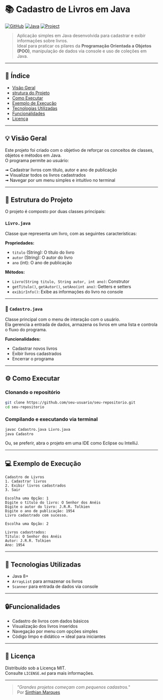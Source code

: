 # 📚 Cadastro de Livros em Java

[![GitHub](https://img.shields.io/badge/GitHub-100000?style=for-the-badge&logo=github&logoColor=white)](https://github.com/sinthianmarques)
[![Java](https://img.shields.io/badge/Java-ED8B00?style=for-the-badge&logo=java&logoColor=white)](https://www.oracle.com/java/)
[![Project](https://img.shields.io/badge/-Project-blueviolet?style=for-the-badge)]()

> Aplicação simples em Java desenvolvida para cadastrar e exibir informações sobre livros.  
> Ideal para praticar os pilares da **Programação Orientada a Objetos (POO)**, manipulação de dados via console e uso de coleções em Java.

---

##  📑   Índice

- [Visão Geral](md#-vis%C3%A3o-geral)
- [strutura do Projeto](#-estrutura-do-projeto)
- [Como Executar](#️-como-executar)
- [Exemplo de Execução](#-exemplo-de-execução)
- [Tecnologias Utilizadas](#-tecnologias-utilizadas)
- [Funcionalidades](#-funcionalidades)
- [Licença](#-licença)

---

## 💡 Visão Geral

Este projeto foi criado com o objetivo de reforçar os conceitos de classes, objetos e métodos em Java.  
O programa permite ao usuário:

➟    Cadastrar livros com título, autor e ano de publicação  
➟    Visualizar todos os livros cadastrados  
➟    Navegar por um menu simples e intuitivo no terminal

---

## 📂 Estrutura do Projeto

O projeto é composto por duas classes principais:

### `Livro.java`

Classe que representa um livro, com as seguintes características:

**Propriedades:**
- `titulo` (String): O título do livro
- `autor` (String): O autor do livro
- `ano` (int): O ano de publicação

**Métodos:**
- `Livro(String titulo, String autor, int ano)`: Construtor
- `getTitulo()`, `getAutor()`, `setAno(int ano)`: Getters e setters
- `exibirInfo()`: Exibe as informações do livro no console

---

### 📝 `Cadastro.java`

Classe principal com o menu de interação com o usuário.  
Ela gerencia a entrada de dados, armazena os livros em uma lista e controla o fluxo do programa.

**Funcionalidades:**
- Cadastrar novos livros
- Exibir livros cadastrados
- Encerrar o programa

---

## ⚙️ Como Executar

### Clonando o repositório

```bash
git clone https://github.com/seu-usuario/seu-repositorio.git
cd seu-repositorio
```

### Compilando e executando via terminal

```bash
javac Cadastro.java Livro.java
java Cadastro
```

Ou, se preferir, abra o projeto em uma IDE como Eclipse ou IntelliJ.

---

## 💻  Exemplo de Execução

```
Cadastro de Livros
1. Cadastrar livros
2. Exibir livros cadastrados
3. Sair

Escolha uma Opção: 1
Digite o título do livro: O Senhor dos Anéis
Digite o autor do livro: J.R.R. Tolkien
Digite o ano de publicação: 1954
Livro cadastrado com sucesso.

Escolha uma Opção: 2

Livros cadastrados:
Título: O Senhor dos Anéis
Autor: J.R.R. Tolkien
Ano: 1954
```

---

## 🔧 Tecnologias Utilizadas

- Java 8+
- `ArrayList` para armazenar os livros
- `Scanner` para entrada de dados via console

---

## 🔒Funcionalidades

- Cadastro de livros com dados básicos
- Visualização dos livros inseridos
- Navegação por menu com opções simples
- Código limpo e didático ➞ ideal para iniciantes

---

## 📝 Licença

Distribuído sob a Licença MIT.  
Consulte `LICENSE.md` para mais informações.

---

> _"Grandes projetos começam com pequenos cadastros."_  
Por [Sinthian Marques ](https://github.com/SinthianMar)
